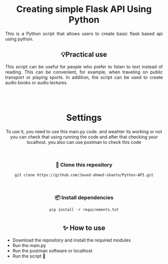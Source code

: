 <div align="center">
  <h1>Creating simple Flask API Using Python</h1>
</div>

<div align="justify">
  This is a Python script that allows users to create basic flask based api using python. 

</div>

<div align="center">

   ## 💡Practical use

</div>

<div align="justify">
  
  This script can be useful for people who prefer to listen to text instead of reading. This can be convenient, for example, when traveling on public transport or playing sports. In addition, the script can be used to create audio books or audio lectures.

</div>

<br><br>

<div align="center">

# Settings
To use it, you need to use this main.py code. and weahter its working or not you can check that using running the code and after that checking your localhost. you also can use postman to check this code

<br>

### 📁 Clone this repository

   ```
   git clone https://github.com/Javed-ahmed-shanto/Python-API.git
   ```

<br>

### 📦 Install dependencies
   
   ```
   pip install -r requirements.txt
   ```


# 

## ✨ How to use

<div align="justify">
  
- Download the repository and install the required modules
- Run the main.py
- Run the postman software or localhost
- Run the script 🚀

</div>

<br>

<!-- ### 🔧 Additional Information
<div align="justify">

🔴 For the script to work correctly, it is necessary that PDF files be recognized or that it is possible to highlight the characters contained in them, since this is necessary for the script to read text from files.

</div> -->